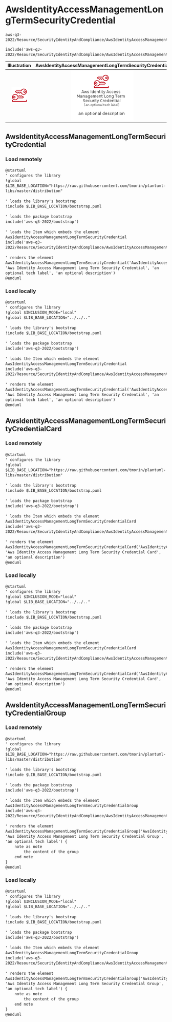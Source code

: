 # AwsIdentityAccessManagementLongTermSecurityCredential


```text
aws-q3-2022/Resource/SecurityIdentityAndCompliance/AwsIdentityAccessManagementLongTermSecurityCredential
```

```text
include('aws-q3-2022/Resource/SecurityIdentityAndCompliance/AwsIdentityAccessManagementLongTermSecurityCredential')
```



| Illustration | AwsIdentityAccessManagementLongTermSecurityCredential | AwsIdentityAccessManagementLongTermSecurityCredentialCard | AwsIdentityAccessManagementLongTermSecurityCredentialGroup |
| :---: | :---: | :---: | :---: |
| ![illustration for Illustration](../../../aws-q3-2022/Resource/SecurityIdentityAndCompliance/AwsIdentityAccessManagementLongTermSecurityCredential.png) | ![illustration for AwsIdentityAccessManagementLongTermSecurityCredential](../../../aws-q3-2022/Resource/SecurityIdentityAndCompliance/AwsIdentityAccessManagementLongTermSecurityCredential.Local.png) | ![illustration for AwsIdentityAccessManagementLongTermSecurityCredentialCard](../../../aws-q3-2022/Resource/SecurityIdentityAndCompliance/AwsIdentityAccessManagementLongTermSecurityCredentialCard.Local.png) | ![illustration for AwsIdentityAccessManagementLongTermSecurityCredentialGroup](../../../aws-q3-2022/Resource/SecurityIdentityAndCompliance/AwsIdentityAccessManagementLongTermSecurityCredentialGroup.Local.png) |




## AwsIdentityAccessManagementLongTermSecurityCredential

### Load remotely
```plantuml
@startuml
' configures the library
!global $LIB_BASE_LOCATION="https://raw.githubusercontent.com/tmorin/plantuml-libs/master/distribution"

' loads the library's bootstrap
!include $LIB_BASE_LOCATION/bootstrap.puml

' loads the package bootstrap
include('aws-q3-2022/bootstrap')

' loads the Item which embeds the element AwsIdentityAccessManagementLongTermSecurityCredential
include('aws-q3-2022/Resource/SecurityIdentityAndCompliance/AwsIdentityAccessManagementLongTermSecurityCredential')

' renders the element
AwsIdentityAccessManagementLongTermSecurityCredential('AwsIdentityAccessManagementLongTermSecurityCredential', 'Aws Identity Access Management Long Term Security Credential', 'an optional tech label', 'an optional description')
@enduml
```

### Load locally
```plantuml
@startuml
' configures the library
!global $INCLUSION_MODE="local"
!global $LIB_BASE_LOCATION="../../.."

' loads the library's bootstrap
!include $LIB_BASE_LOCATION/bootstrap.puml

' loads the package bootstrap
include('aws-q3-2022/bootstrap')

' loads the Item which embeds the element AwsIdentityAccessManagementLongTermSecurityCredential
include('aws-q3-2022/Resource/SecurityIdentityAndCompliance/AwsIdentityAccessManagementLongTermSecurityCredential')

' renders the element
AwsIdentityAccessManagementLongTermSecurityCredential('AwsIdentityAccessManagementLongTermSecurityCredential', 'Aws Identity Access Management Long Term Security Credential', 'an optional tech label', 'an optional description')
@enduml
```

## AwsIdentityAccessManagementLongTermSecurityCredentialCard

### Load remotely
```plantuml
@startuml
' configures the library
!global $LIB_BASE_LOCATION="https://raw.githubusercontent.com/tmorin/plantuml-libs/master/distribution"

' loads the library's bootstrap
!include $LIB_BASE_LOCATION/bootstrap.puml

' loads the package bootstrap
include('aws-q3-2022/bootstrap')

' loads the Item which embeds the element AwsIdentityAccessManagementLongTermSecurityCredentialCard
include('aws-q3-2022/Resource/SecurityIdentityAndCompliance/AwsIdentityAccessManagementLongTermSecurityCredential')

' renders the element
AwsIdentityAccessManagementLongTermSecurityCredentialCard('AwsIdentityAccessManagementLongTermSecurityCredentialCard', 'Aws Identity Access Management Long Term Security Credential Card', 'an optional description')
@enduml
```

### Load locally
```plantuml
@startuml
' configures the library
!global $INCLUSION_MODE="local"
!global $LIB_BASE_LOCATION="../../.."

' loads the library's bootstrap
!include $LIB_BASE_LOCATION/bootstrap.puml

' loads the package bootstrap
include('aws-q3-2022/bootstrap')

' loads the Item which embeds the element AwsIdentityAccessManagementLongTermSecurityCredentialCard
include('aws-q3-2022/Resource/SecurityIdentityAndCompliance/AwsIdentityAccessManagementLongTermSecurityCredential')

' renders the element
AwsIdentityAccessManagementLongTermSecurityCredentialCard('AwsIdentityAccessManagementLongTermSecurityCredentialCard', 'Aws Identity Access Management Long Term Security Credential Card', 'an optional description')
@enduml
```

## AwsIdentityAccessManagementLongTermSecurityCredentialGroup

### Load remotely
```plantuml
@startuml
' configures the library
!global $LIB_BASE_LOCATION="https://raw.githubusercontent.com/tmorin/plantuml-libs/master/distribution"

' loads the library's bootstrap
!include $LIB_BASE_LOCATION/bootstrap.puml

' loads the package bootstrap
include('aws-q3-2022/bootstrap')

' loads the Item which embeds the element AwsIdentityAccessManagementLongTermSecurityCredentialGroup
include('aws-q3-2022/Resource/SecurityIdentityAndCompliance/AwsIdentityAccessManagementLongTermSecurityCredential')

' renders the element
AwsIdentityAccessManagementLongTermSecurityCredentialGroup('AwsIdentityAccessManagementLongTermSecurityCredentialGroup', 'Aws Identity Access Management Long Term Security Credential Group', 'an optional tech label') {
    note as note
        the content of the group
    end note
}
@enduml
```

### Load locally
```plantuml
@startuml
' configures the library
!global $INCLUSION_MODE="local"
!global $LIB_BASE_LOCATION="../../.."

' loads the library's bootstrap
!include $LIB_BASE_LOCATION/bootstrap.puml

' loads the package bootstrap
include('aws-q3-2022/bootstrap')

' loads the Item which embeds the element AwsIdentityAccessManagementLongTermSecurityCredentialGroup
include('aws-q3-2022/Resource/SecurityIdentityAndCompliance/AwsIdentityAccessManagementLongTermSecurityCredential')

' renders the element
AwsIdentityAccessManagementLongTermSecurityCredentialGroup('AwsIdentityAccessManagementLongTermSecurityCredentialGroup', 'Aws Identity Access Management Long Term Security Credential Group', 'an optional tech label') {
    note as note
        the content of the group
    end note
}
@enduml
```


